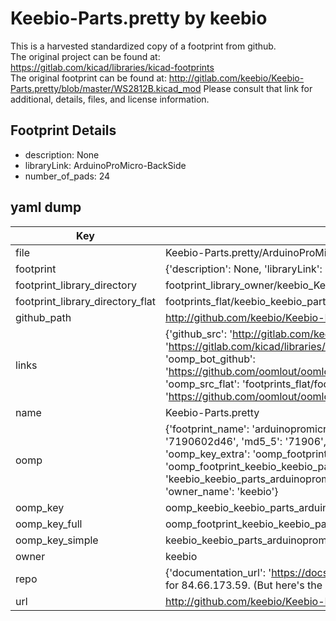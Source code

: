 # Keebio-Parts.pretty by keebio  
This is a harvested standardized copy of a footprint from github.  
The original project can be found at:  
https://gitlab.com/kicad/libraries/kicad-footprints  
The original footprint can be found at:
http://gitlab.com/keebio/Keebio-Parts.pretty/blob/master/WS2812B.kicad_mod
Please consult that link for additional, details, files, and license information.  
## Footprint Details
* description: None  
* libraryLink: ArduinoProMicro-BackSide  
* number_of_pads: 24  
## yaml dump  
| Key | Value |  
| --- | --- |  
| file | Keebio-Parts.pretty/ArduinoProMicro-BackSide.kicad_mod |  
| footprint | {'description': None, 'libraryLink': 'ArduinoProMicro-BackSide', 'number_of_pads': 24} |  
| footprint_library_directory | footprint_library_owner/keebio_Keebio-Parts.pretty |  
| footprint_library_directory_flat | footprints_flat/keebio_keebio_parts_arduinopromicro_backside/working |  
| github_path | http://github.com/keebio/Keebio-Parts.pretty/blob/master/ArduinoProMicro-BackSide.kicad_mod |  
| links | {'github_src': 'http://gitlab.com/keebio/Keebio-Parts.pretty/blob/master/WS2812B.kicad_mod', 'github_src_repo': 'https://gitlab.com/kicad/libraries/kicad-footprints', 'oomp_bot': 'footprints/keebio_keebio_parts_arduinopromicro_backside/working', 'oomp_bot_github': 'https://github.com/oomlout/oomlout_oomp_footprint_bot/tree/main/footprints/keebio_keebio_parts_arduinopromicro_backside/working', 'oomp_src_flat': 'footprints_flat/footprints_flat/keebio_keebio_parts_arduinopromicro_backside/working', 'oomp_src_flat_github': 'https://github.com/oomlout/oomlout_oomp_footprint_src/tree/main/footprints_flat/keebio_keebio_parts_arduinopromicro_backside/working'} |  
| name | Keebio-Parts.pretty |  
| oomp | {'footprint_name': 'arduinopromicro_backside', 'library_name': 'keebio_parts', 'md5': '7190602d463f10c98109bbefa1bbb2fc', 'md5_10': '7190602d46', 'md5_5': '71906', 'md5_6': '719060', 'oomp_key': 'oomp_keebio_keebio_parts_arduinopromicro_backside', 'oomp_key_extra': 'oomp_footprint_keebio_keebio_parts_arduinopromicro_backside', 'oomp_key_full': 'oomp_footprint_keebio_keebio_parts_arduinopromicro_backside_719060', 'oomp_key_simple': 'keebio_keebio_parts_arduinopromicro_backside', 'original_filename': 'Keebio-Parts.pretty/ArduinoProMicro-BackSide.kicad_mod', 'owner_name': 'keebio'} |  
| oomp_key | oomp_keebio_keebio_parts_arduinopromicro_backside |  
| oomp_key_full | oomp_footprint_keebio_keebio_parts_arduinopromicro_backside |  
| oomp_key_simple | keebio_keebio_parts_arduinopromicro_backside |  
| owner | keebio |  
| repo | {'documentation_url': 'https://docs.github.com/rest/overview/resources-in-the-rest-api#rate-limiting', 'message': "API rate limit exceeded for 84.66.173.59. (But here's the good news: Authenticated requests get a higher rate limit. Check out the documentation for more details.)"} |  
| url | http://github.com/keebio/Keebio-Parts.pretty |  

